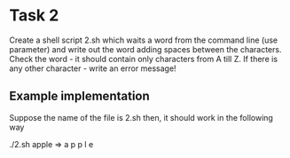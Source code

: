
# Task 2

Create a shell script 2.sh which waits  a word from the command line (use parameter) and write out the word adding spaces between the characters. 
Check the word - it should contain only characters from A till Z.  If there is any other character - write an error message! 



## Example implementation

Suppose the name of the file is 2.sh then, it should work in the following way 

./2.sh  apple => a p p l e

